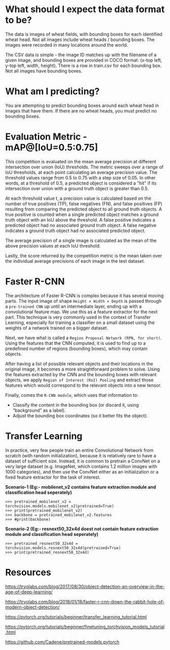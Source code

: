# What should I expect the data format to be?
The data is images of wheat fields, with bounding boxes for each identified wheat head. Not all images include wheat heads / bounding boxes. The images were recorded in many locations around the world.

The CSV data is simple - the image ID matches up with the filename of a given image, and bounding boxes are provided in COCO format: (x-top left, y-top left, width, height). There is a row in train.csv for each bounding box. Not all images have bounding boxes. 

# What am I predicting?
You are attempting to predict bounding boxes around each wheat head in images that have them. If there are no wheat heads, you must predict no bounding boxes.

# Evaluation Metric - mAP@[IoU=0.5:0.75]

This competition is evaluated on the mean average precision at different intersection over union (IoU) thresholds. The metric sweeps over a range of IoU thresholds, at each point calculating an average precision value. The threshold values range from 0.5 to 0.75 with a step size of 0.05. In other words, at a threshold of 0.5, a predicted object is considered a "hit" if its intersection over union with a ground truth object is greater than 0.5.

At each threshold value t, a precision value is calculated based on the number of true positives (TP), false negatives (FN), and false positives (FP) resulting from comparing the predicted object to all ground truth objects. A true positive is counted when a single predicted object matches a ground truth object with an IoU above the threshold. A false positive indicates a predicted object had no associated ground truth object. A false negative indicates a ground truth object had no associated predicted object.

The average precision of a single image is calculated as the mean of the above precision values at each IoU threshold.

Lastly, the score returned by the competition metric is the mean taken over the individual average precisions of each image in the test dataset.

# Faster R-CNN 

The architecture of Faster R-CNN is complex because it has several moving parts. The input image of shape ```Height × Width × Depth``` is passed through a ```pre-trained CNN``` up until an intermediate layer, ending up with a convolutional feature map. We use this as a feature extractor for the next part. This technique is very commonly used in the context of Transfer Learning, especially for training a classifier on a small dataset using the weights of a network trained on a bigger dataset.

Next, we have what is called a ```Region Proposal Network (RPN, for short)```. Using the features that the CNN computed, it is used to find up to a predefined number of regions (bounding boxes), which may contain objects.

After having a list of possible relevant objects and their locations in the original image, it becomes a more straightforward problem to solve. Using the features extracted by the CNN and the bounding boxes with relevant objects, we apply ```Region of Interest (RoI) Pooling``` and extract those features which would correspond to the relevant objects into a new tensor.

Finally, comes the ```R-CNN module```, which uses that information to:

* Classify the content in the bounding box (or discard it, using “background” as a label).
* Adjust the bounding box coordinates (so it better fits the object).

# Transfer Learning

In practice, very few people train an entire Convolutional Network from scratch (with random initialization), because it is relatively rare to have a dataset of sufficient size. Instead, it is common to pretrain a ConvNet on a very large dataset (e.g. ImageNet, which contains 1.2 million images with 1000 categories), and then use the ConvNet either as an initialization or a fixed feature extractor for the task of interest. 

**Scenario-1 (Eg:- mobilenet_v2 contains feature extraction module and classification head seperately)**

```
>>> pretrained_mobilenet_v2 = torchvision.models.mobilenet_v2(pretrained=True)
>>> print(pretrained_mobilenet_v2)
>>> backbone = pretrained_mobilenet_v2.features
>>> #print(backbone)
```

**Scenario-2 (Eg:- resnext50_32x4d doest not contain feature extraction module and classification head seperately)**

```
>>> pretrained_resnext50_32x4d = torchvision.models.resnext50_32x4d(pretrained=True)
>>> print(pretrained_resnext50_32x4d)
```

# Resources

https://tryolabs.com/blog/2017/08/30/object-detection-an-overview-in-the-age-of-deep-learning/

https://tryolabs.com/blog/2018/01/18/faster-r-cnn-down-the-rabbit-hole-of-modern-object-detection/

https://pytorch.org/tutorials/beginner/transfer_learning_tutorial.html

https://pytorch.org/tutorials/beginner/finetuning_torchvision_models_tutorial.html

https://github.com/Cadene/pretrained-models.pytorch


